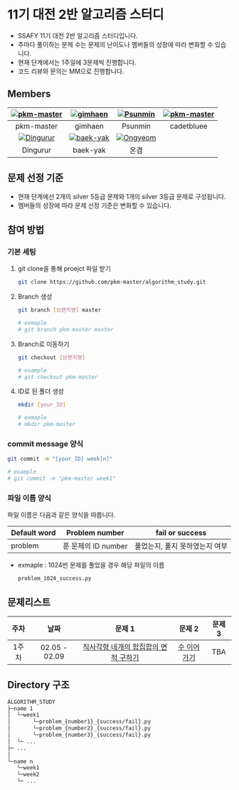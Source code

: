 # 11기 대전 2반 알고리즘 스터디

- SSAFY 11기 대전 2반 알고리즘 스터디입니다. 
- 주마다 풀이하는 문제 수는 문제의 난이도나 멤버들의 성장에 따라 변화할 수 있습니다.
- 현재 단계에서는 1주일에 3문제씩 진행합니다.
- 코드 리뷰와 문의는 MM으로 진행합니다.


## Members

|[![pkm-master](https://avatars.githubusercontent.com/u/156387263)](https://github.com/pkm-master)|[![gimhaen](https://avatars.githubusercontent.com/u/156387355)](https://github.com/gimhaen)|[![Psunmin](https://avatars.githubusercontent.com/u/81965009)](https://github.com/Psunmin)|[![pkm-master](https://avatars.githubusercontent.com/u/156387247)](https://github.com/cadetbluee)|
|:---:|:---:|:---:|:---:|
pkm-master|gimhaen|Psunmin|cadetbluee|
[![Dingurur](https://avatars.githubusercontent.com/u/155876321)](https://github.com/BYULNA-YUJINJANG)|[![baek-yak](https://avatars.githubusercontent.com/u/156387334)](https://github.com/baek-yak)|[![Ongyeom](https://avatars.githubusercontent.com/u/156387292)](https://github.com/Ongyeom)|
Dingurur|baek-yak|온겸|

## 문제 선정 기준
- 현재 단계에선 2개의  silver 5등급 문제와 1개의 silver 3등급 문제로 구성됩니다.
- 멤버들의 성장에 따라 문제 선정 기준은 변화할 수 있습니다.
  



## 참여 방법

### 기본 세팅

1. git clone을 통해 proejct 파일 받기
   ```bash
   git clone https://github.com/pkm-master/algorithm_study.git
   ```

2. Branch 생성
   ```bash
   git branch [브랜치명] master

   # exmaple
   # git branch pkm-master master
   ```

3. Branch로 이동하기
   ```bash
   git checkout [브랜치명]

   # example
   # git checkout pkm-master
   ```
4. ID로 된 폴더 생성
   ```bash
   mkdir [your_ID]

   # exmaple 
   # mkdir pkm-master
   ```

### 

### commit message 양식
   ```bash
   git commit -m "[your_ID] week[n]"

   # example
   # git commit -m "pkm-master week1" 
   ```

### 파일 이름 양식

파일 이름은 다음과 같은 양식을 따릅니다.

|Default word|Problem number|fail or success|
|------|---|---|
|problem| 푼 문제의 ID number|풀었는지, 풀지 못하였는지 여부|

- exmaple : 1024번 문제를 풀었을 경우 해당 파일의 이름
    ```python
    problem_1024_success.py
    ```
  




## 문제리스트

|주차|날짜|문제 1|문제 2|문제 3|
|:----:|:------:|:---:|:---:|:---:|
|1주차|02.05 - 02.09| [직사각형 네개의 합집합의 면적 구하기](https://www.acmicpc.net/problem/2669) |[수 이어가기](https://www.acmicpc.net/problem/2635)| TBA


## Directory 구조
```MarkDown 
ALGORITHM_STUDY
├─name 1
│  └─week1
│       └─problem_{number1}_{success/fail}.py
│       └─problem_{number2}_{success/fail}.py
│       └─problem_{number3}_{success/fail}.py
│  └─ ...
├─ ... 
│  
└─name n
   └─week1
   └─week2
   └─ ...

```
